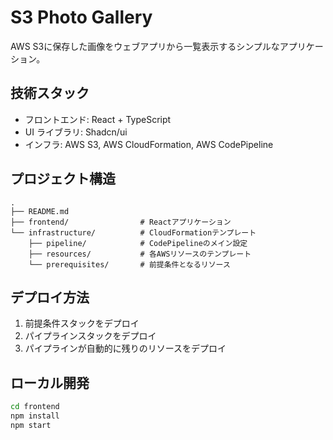 # S3 Photo Gallery

AWS S3に保存した画像をウェブアプリから一覧表示するシンプルなアプリケーション。

## 技術スタック

- フロントエンド: React + TypeScript
- UI ライブラリ: Shadcn/ui
- インフラ: AWS S3, AWS CloudFormation, AWS CodePipeline

## プロジェクト構造

```
.
├── README.md
├── frontend/                # Reactアプリケーション
└── infrastructure/          # CloudFormationテンプレート
    ├── pipeline/            # CodePipelineのメイン設定
    ├── resources/           # 各AWSリソースのテンプレート
    └── prerequisites/       # 前提条件となるリソース
```

## デプロイ方法

1. 前提条件スタックをデプロイ
2. パイプラインスタックをデプロイ
3. パイプラインが自動的に残りのリソースをデプロイ

## ローカル開発

```bash
cd frontend
npm install
npm start
```
